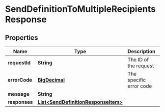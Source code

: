 
# SendDefinitionToMultipleRecipientsResponse

## Properties
Name | Type | Description | Notes
------------ | ------------- | ------------- | -------------
**requestId** | **String** | The ID of the request |  [optional]
**errorCode** | [**BigDecimal**](BigDecimal.md) | The specific error code |  [optional]
**message** | **String** |  |  [optional]
**responses** | [**List&lt;SendDefinitionResponseItem&gt;**](SendDefinitionResponseItem.md) |  |  [optional]



